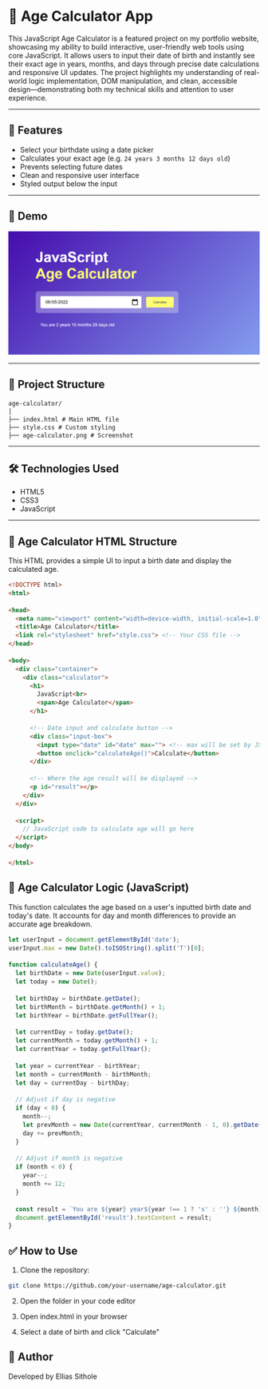 # 📆 Age Calculator App

This JavaScript Age Calculator is a featured project on my portfolio website, showcasing my ability to build interactive, user-friendly web tools using core JavaScript. It allows users to input their date of birth and instantly see their exact age in years, months, and days through precise date calculations and responsive UI updates. The project highlights my understanding of real-world logic implementation, DOM manipulation, and clean, accessible design—demonstrating both my technical skills and attention to user experience.

---

## 🧮 Features

- Select your birthdate using a date picker
- Calculates your exact age (e.g. `24 years 3 months 12 days old`)
- Prevents selecting future dates
- Clean and responsive user interface
- Styled output below the input

---

## 🚀 Demo

![Age Calculator Screenshot](screenshot.PNG)

---

## 📂 Project Structure
```
age-calculator/
│
├── index.html # Main HTML file
├── style.css # Custom styling
├── age-calculator.png # Screenshot
```

---

## 🛠️ Technologies Used

- HTML5
- CSS3
- JavaScript 

---
## 🎂 Age Calculator HTML Structure

This HTML provides a simple UI to input a birth date and display the calculated age.

```html
<!DOCTYPE html>
<html>

<head>
  <meta name="viewport" content="width=device-width, initial-scale=1.0">
  <title>Age Calculator</title>
  <link rel="stylesheet" href="style.css"> <!-- Your CSS file -->
</head>

<body>
  <div class="container">
    <div class="calculator">
      <h1>
        JavaScript<br>
        <span>Age Calculator</span>
      </h1>

      <!-- Date input and calculate button -->
      <div class="input-box">
        <input type="date" id="date" max=""> <!-- max will be set by JS to today -->
        <button onclick="calculateAge()">Calculate</button>
      </div>

      <!-- Where the age result will be displayed -->
      <p id="result"></p>
    </div>
  </div>

  <script>
    // JavaScript code to calculate age will go here
  </script>
</body>

</html>
```
## 📆 Age Calculator Logic (JavaScript)

This function calculates the age based on a user's inputted birth date and today's date. It accounts for day and month differences to provide an accurate age breakdown.

```javascript
let userInput = document.getElementById('date');
userInput.max = new Date().toISOString().split('T')[0];

function calculateAge() {
  let birthDate = new Date(userInput.value);
  let today = new Date();

  let birthDay = birthDate.getDate();
  let birthMonth = birthDate.getMonth() + 1;
  let birthYear = birthDate.getFullYear();

  let currentDay = today.getDate();
  let currentMonth = today.getMonth() + 1;
  let currentYear = today.getFullYear();

  let year = currentYear - birthYear;
  let month = currentMonth - birthMonth;
  let day = currentDay - birthDay;

  // Adjust if day is negative
  if (day < 0) {
    month--;
    let prevMonth = new Date(currentYear, currentMonth - 1, 0).getDate();
    day += prevMonth;
  }

  // Adjust if month is negative
  if (month < 0) {
    year--;
    month += 12;
  }

  const result = `You are ${year} year${year !== 1 ? 's' : ''} ${month} month${month !== 1 ? 's' : ''} ${day} day${day !== 1 ? 's' : ''} old`;
  document.getElementById('result').textContent = result;
}
```

## ✅ How to Use

1. Clone the repository:

```bash
git clone https://github.com/your-username/age-calculator.git
```
2. Open the folder in your code editor

3. Open index.html in your browser

4. Select a date of birth and click "Calculate"


## 🙌 Author
Developed by Ellias Sithole
